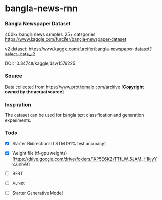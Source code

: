 # bangla-news-rnn

### Bangla Newspaper Dataset

400k+ bangla news samples, 25+ categories https://www.kaggle.com/furcifer/bangla-newspaper-dataset

v2 dataset: https://www.kaggle.com/furcifer/bangla-newspaper-dataset?select=data_v2

DOI: 10.34740/kaggle/dsv/1576225

### Source

Data collected from https://www.prothomalo.com/archive [**Copyright owned by the actual source**]

### Inspiration

The dataset can be used for bangla text classification and generation experiments.

### Todo
- [x] Starter Bidirectional LSTM (91% test accuracy) 
- [x] Weight file (tf-gpu weights)[https://drive.google.com/drive/folders/1KP5E6K2xTTfLW_5JAM_H1kjyYv_uphAt] 
- [ ] BERT
- [ ] XLNet
- [ ] Starter Generative Model

